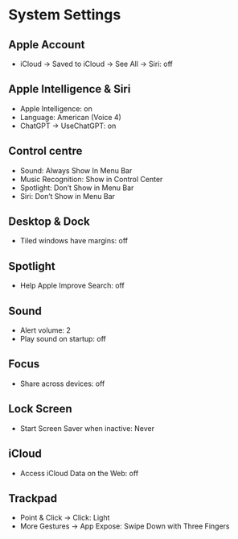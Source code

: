 # System Settings

## Apple Account

- iCloud -> Saved to iCloud -> See All -> Siri: off

## Apple Intelligence & Siri

- Apple Intelligence: on
- Language: American (Voice 4)
- ChatGPT -> UseChatGPT: on

## Control centre

- Sound: Always Show In Menu Bar
- Music Recognition: Show in Control Center
- Spotlight: Don’t Show in Menu Bar
- Siri: Don’t Show in Menu Bar

## Desktop & Dock

- Tiled windows have margins: off

## Spotlight

- Help Apple Improve Search: off

## Sound

- Alert volume: 2
- Play sound on startup: off

## Focus

- Share across devices: off

## Lock Screen

- Start Screen Saver when inactive: Never

## iCloud

- Access iCloud Data on the Web: off

## Trackpad

- Point & Click -> Click: Light
- More Gestures -> App Expose: Swipe Down with Three Fingers
